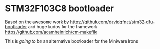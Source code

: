 # STM32F103C8 bootloader

Based on the awesome work by https://github.com/davidgfnet/stm32-dfu-bootloader
and huge kudos for the framework https://github.com/adamheinrich/cm-makefile

This is _going to be_ an alternative bootloader for the Miniware Irons
